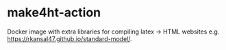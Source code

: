 # make4ht-action

Docker image with extra libraries for compiling latex -> HTML websites e.g. https://rkansal47.github.io/standard-model/. 
